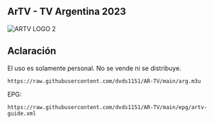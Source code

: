 ## ArTV - TV Argentina 2023

![ARTV LOGO 2](https://github.com/dvds1151/AR-TV/assets/142638998/1337096b-8be7-425c-b736-266bcecb640d)

## Aclaración
El uso es solamente personal. No se vende ni se distribuye.

```
https://raw.githubusercontent.com/dvds1151/AR-TV/main/arg.m3u
```
EPG:
```
https://raw.githubusercontent.com/dvds1151/AR-TV/main/epg/artv-guide.xml
```

